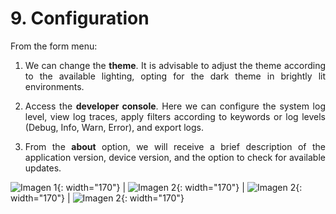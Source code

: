 # 9. Configuration
<div style="text-align: justify;">
<p>From the form menu:</p>
<ol>
<li><p>We can change the <strong>theme</strong>. It is advisable to adjust the theme according to the available lighting, opting for the dark theme in brightly lit environments.</p></li>
<li><p>Access the <strong>developer console</strong>. Here we can configure the system log level, view log traces, apply filters according to keywords or log levels (Debug, Info, Warn, Error), and export logs.</p></li>
<li><p>From the <strong>about</strong> option, we will receive a brief description of the application version, device version, and the option to check for available updates.</p></li>
</ol>
</div>

![Imagen 1](../img/configuration1.png){: width="170"} | ![Imagen 2](../img/configuration2.png){: width="170"} | ![Imagen 2](../img/configuration3.png){: width="170"} | ![Imagen 2](../img/configuration4.png){: width="170"}